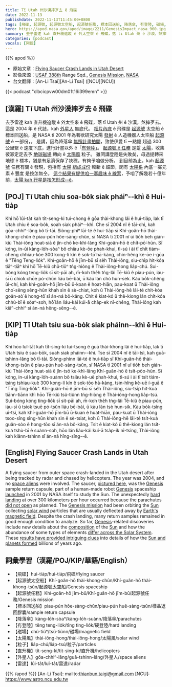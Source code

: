 ```yaml
---
title: Tī Utah 州沙漠摔歹去 ê 飛碟
date: 2022-11-13
publishdate: 2022-11-13T11:45:00+0800
tags: [飛碟, 起源號, 起源號太空船, 起源號任務, 標本回送船, 降落傘, 𠕇登陸, 磁場, 太陽風粒子, 直升機, 外星人, 雷達, 豐度]
hero: https://apod.nasa.gov/apod/image/2211/GenesisImpact_nasa_960.jpg
summary: 去予雷達 kah 直升機追蹤 ê 外太空來 ê 飛碟，落 tī Utah 州 ê 沙漠，煞摔歹去。
categories: [podcast]
vocals: [阿錕]
---
```


{{% apod %}}

- 原始文章：[Flying Saucer Crash Lands in Utah Desert](https://apod.nasa.gov/apod/ap221113.html)
- 影像來源：[USAF 388th](https://www.388fw.acc.af.mil/) Range Sqd., [Genesis Mission](https://solarsystem.nasa.gov/genesismission/), [NASA](https://www.nasa.gov/)
- 台文翻譯：[An-Li Tsai][An-Li Tsai] ([NCU][NCU])

{{< podcast "clbcicpvw00dm01t16i399emn" >}}

## [漢羅] Tī Utah 州沙漠摔歹去 ê 飛碟
去予雷達 kah 直升機追蹤 ê 外太空來 ê 飛碟，落 tī Utah 州 ê 沙漠，煞摔歹去。
這是 2004 年 ê 代誌，kah [外星人][space aliens] 無底代。
[相片內底][pictured here] ê 飛碟是 [起源號][Genesis 1] 太空船 ê 標本回送船，是 NASA tī 2001 年為著欲研究太陽 [發射][launched] ê 人造機器人太空船 [起源號][Genesis 2] ê 一部份，。
是講，因為降落傘 [無照計畫拍開][did not open]，致使伊愛 tī 一點鐘 超過 300 公里緊 ê 速度下底，進行計畫以外 ê「[𠕇登陸][hard landing]」。
[起源號 ê 任務][Genesis mission] 是踅 [太陽][Sun 1]，收集彼寡定定去予 [地球磁場][Earth's magnetic field] 轉向 ê [太陽風][solar wind] 粒子。
雖罔講登陸是失敗矣，毋過提轉來地球 ê 標本，猶是有足濟保存了袂䆀，有夠予咱做分析。
到目前為止，kah [起源號][Genesis 3] 任務有關 ê 發現，包括有 [太陽][Sun 2] [組成成份][composition] 較新 ê 細節，閣有 [太陽系][differ across the Solar System] 內底一寡元素 ê 豐度 是按怎無仝。
[這个結果有提供咱一寡趣味 ê 線索][results have provided intriguing clues]，予咱了解幾若十億年前，[太陽 kah 行星是按怎形成--ê][Sun and planets formed]。

## [POJ] Tī Utah chiu soa-bo̍k siak pháiⁿ--khì ê Hui-tia̍p
Khì hō͘ lûi-ta̍t kah ti̍t-seng-ki tui-chong ê gōa thài-khong lâi ê hui-tia̍p, lak tī Utah chiu ê soa-bo̍k, soah siak pháiⁿ--khì.
Che sī 2004 nî ê tāi-chì, kah gōa-chhiⁿ-lâng bô tī-tāi.
Siòng-phìⁿ lāi-té ê hui-tia̍p sī Khí-goân-hō thài-khong-chûn ê piau-pún hôe-sàng-chûn, sī NASA tī 2001 nî ūi tio̍h beh gián-kiù Thài-iông hoat-siā ê jîn-chō ke-khì-lâng Khí-goân-hō ê chi̍t-pō͘-hūn.
Sī kóng, in-ūi kàng-lo̍h-sòaⁿ bô chiàu kè-ōe phah-khui, tì-sú i ài tī chi̍t tiám-cheng chhiau-kòe 300 kong-lí kín ê sok-tō͘ hā-kàng, chìn-hêng kè-ōe í-gōa ê "Tēng Teng-lio̍k".
Khí-goân-hō ê jīm-bū sī se̍h Thài-iông, siu-chi̍p hit-kóa tiāⁿ-tiāⁿ khì hō͘ Tē-kiû chû-tiûⁿ tńg-hiòng ê Thài-iông-hong lia̍p-chú.
Sui-bóng kóng teng-lio̍k sī sit-pāi ah, m̄-koh the̍h tńg-lâi Tē-kiû ê piau-pún, iáu-sī ū chiok chōe pó-chûn liáu bē-bái, ū kàu lán chò hun-sek.
Kàu bo̍k-chêng ûi-chí, kah khí-goân-hō jīm-bū ū-koan ê hoat-hiān, pau-koat ū Thài-iông cho͘-sêng sêng-hūn khah sìn ê sè-chiat, koh ū Thài-iông-hē lāi-té chi̍t-kóa goân-sò͘ ê hong-tō͘ sī án-ná bô-kâng.
Chit ê kiat-kó ū thê-kiong lán chi̍t-kóa chhù-bī ê sòaⁿ-soh, hō͘ lán liáu-kái kúi-ā cha̍p-ek nî-chêng, Thài-iông kah kiâⁿ-chhiⁿ sī án-ná hêng-sêng--ê.

## [KIP] Tī Utah tsiu sua-bo̍k siak pháinn--khì ê Hui-tia̍p
Khì hōo luî-ta̍t kah ti̍t-sing-ki tui-tsong ê guā thài-khong lâi ê hui-tia̍p, lak tī Utah tsiu ê sua-bo̍k, suah siak pháinn--khì.
Tse sī 2004 nî ê tāi-tsì, kah guā-tshinn-lâng bô tī-tāi.
Siòng-phìnn lāi-té ê hui-tia̍p sī Khí-guân-hō thài-khong-tsûn ê piau-pún huê-sàng-tsûn, sī NASA tī 2001 nî uī tio̍h beh gián-kiù Thài-iông huat-siā ê jîn-tsō ke-khì-lâng Khí-guân-hō ê tsi̍t-pōo-hūn.
Sī kóng, in-uī kàng-lo̍h-suànn bô tsiàu kè-uē phah-khui, tì-sú i ài tī tsi̍t tiám-tsing tshiau-kuè 300 kong-lí kín ê sok-tōo hā-kàng, tsìn-hîng kè-uē í-guā ê "Tīng Ting-lio̍k".
Khí-guân-hō ê jīm-bū sī se̍h Thài-iông, siu-tsi̍p hit-kuá tiānn-tiānn khì hōo Tē-kiû tsû-tiûnn tńg-hiòng ê Thài-iông-hong lia̍p-tsú.
Sui-bóng kóng ting-lio̍k sī sit-pāi ah, m̄-koh the̍h tńg-lâi Tē-kiû ê piau-pún, iáu-sī ū tsiok tsuē pó-tsûn liáu bē-bái, ū kàu lán tsò hun-sik.
Kàu bo̍k-tsîng uî-tsí, kah khí-guân-hō jīm-bū ū-kuan ê huat-hiān, pau-kuat ū Thài-iông tsoo-sîng sîng-hūn khah sìn ê sè-tsiat, koh ū Thài-iông-hē lāi-té tsi̍t-kuá guân-sòo ê hong-tōo sī án-ná bô-kâng.
Tsit ê kiat-kó ū thê-kiong lán tsi̍t-kuá tshù-bī ê suànn-soh, hōo lán liáu-kái kuí-ā tsa̍p-ik nî-tsîng, Thài-iông kah kiânn-tshinn sī án-ná hîng-sîng--ê.

## [English] Flying Saucer Crash Lands in Utah Desert
A flying saucer from outer space crash-landed in the Utah desert after being tracked by radar and chased by helicopters.
The year was 2004, and no [space aliens][space aliens] were involved.
The saucer, [pictured here][pictured here], was the [Genesis][Genesis 1] sample return capsule, part of a human-made robot [Genesis][Genesis 2] spaceship [launched][launched] in 2001 by NASA itself to study the Sun.
The unexpectedly [hard landing][hard landing] at over 300 kilometers per hour occurred because the parachutes [did not open][did not open] as planned.
The [Genesis mission][Genesis mission] had been orbiting the [Sun][Sun 1] collecting [solar wind][solar wind] particles that are usually deflected away by [Earth's magnetic field][Earth's magnetic field].
Despite the crash landing, many return samples remained in good enough condition to analyze.
So far, [Genesis][Genesis 3]-related discoveries include new details about the [composition][composition] of the [Sun][Sun 2] and how the abundance of some types of elements [differ across the Solar System][differ across the Solar System].
These [results have provided intriguing clues][results have provided intriguing clues] into details of how the [Sun and planets formed][Sun and planets formed] billions of years ago.


## 詞彙學習（漢羅/POJ/KIP/華語/English）

- 【飛碟】hui-tia̍p/hui-tia̍p/飛碟/flying saucer 
- 【起源號太空船】Khí-goân-hō thài-khong-chûn/Khí-guân-hō thài-khong-tsûn/起源號太空船/Genesis spaceship
- 【起源號任務】Khí-goân-hō jīm-bū/Khí-guân-hō jīm-bū/起源號任務/Genesis mission
- 【標本回送船】piau-pún hôe-sàng-chûn/piau-pún huê-sàng-tsûn/樣品返回膠囊/sample return capsule
- 【降落傘】kàng-lo̍h-sòaⁿ/kàng-lo̍h-suànn/降落傘/parachutes
- 【𠕇登陸】tēng teng-lio̍k/tīng ting-lio̍k/硬登陸/hard landing
- 【磁場】chû-tiûⁿ/tsû-tiûnn/磁場/magnetic field
- 【太陽風】thài-iông-hong/thài-iông-hong/太陽風/solar wind
- 【粒子】lia̍p-chú/lia̍p-tsú/粒子/particles
- 【直升機】ti̍t-seng-ki/ti̍t-sing-ki/直升機/helicopters
- 【外星人】gōa-chhiⁿ-lâng/guā-tshinn-lâng/外星人/space aliens
- 【雷達】lûi-ta̍t/luî-ta̍t/雷達/radar


{{% /apod %}}
[An-Li Tsai]: mailto:thianbun.taigi@gmail.com
[NCU]: https://www.astro.ncu.edu.tw

[copyright]: https://apod.nasa.gov/apod/fap/lib/about_apod.html#srapply
[License]: https://creativecommons.org/licenses/by/2.0/

[space aliens]:https://www.daviddarling.info/encyclopedia/S/SFafter1940.html
[pictured here]:https://www.nasa.gov/mission_pages/genesis/multimedia/genesisrecov090804-2.html
[Genesis 1]:https://www.youtube.com/watch?v=K5q60jDs2Jg
[Genesis 2]:https://solarsystem.nasa.gov/missions/genesis/in-depth/
[launched]:https://www.youtube.com/watch?v=3kf9S27Yh1A
[hard landing]:https://www.youtube.com/watch?v=V1avDhBcwzI
[did not open]:https://petcube.com/blog/content/images/2021/08/cat-scared.jpg
[Genesis mission]:https://en.wikipedia.org/wiki/Genesis_(spacecraft)
[Sun 1]:https://solarsystem.nasa.gov/solar-system/sun/in-depth/
[solar wind]:https://apod.nasa.gov/apod/ap970217.html
[Earth's magnetic field]:https://earthobservatory.nasa.gov/images/84266/measuring-earths-magnetism
[Genesis 3]:https://en.wikipedia.org/wiki/Genesis_(spacecraft)
[composition]:http://genesismission.jpl.nasa.gov/gm2/news/features/closer.htm
[Sun 2]:https://apod.nasa.gov/apod/ap180926.html
[differ across the Solar System]:https://www.nasa.gov/mission_pages/genesis/media/genesis20110623.html
[results have provided intriguing clues]:https://ui.adsabs.harvard.edu/abs/2015NatGe...8..515F/abstract
[Sun and planets formed]:https://spaceplace.nasa.gov/solar-system-formation/en/



